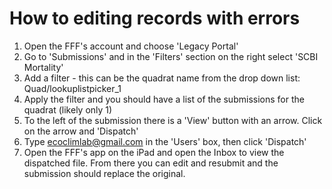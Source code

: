 # How to editing records with errors

1. Open the FFF's account and choose 'Legacy Portal'
2. Go to 'Submissions' and in the 'Filters' section on the right select 'SCBI Mortality'
3. Add a filter - this can be the quadrat name from the drop down list: Quad/lookuplistpicker_1
4. Apply the filter and you should have a list of the submissions for the quadrat (likely only 1)
5. To the left of the submission there is a 'View' button with an arrow. Click on the arrow and 'Dispatch'
6. Type ecoclimlab@gmail.com in the 'Users' box, then click 'Dispatch'
7. Open the FFF's app on the iPad and open the Inbox to view the dispatched file. From there you can edit and resubmit and the submission should replace the original.
